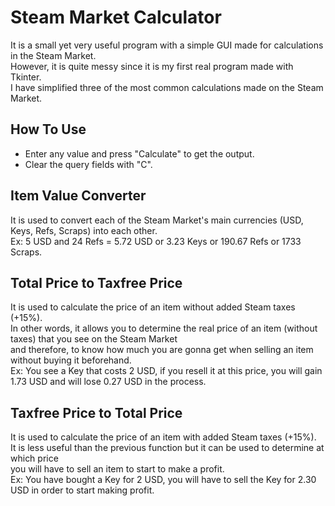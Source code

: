 # Steam Market Calculator
It is a small yet very useful program with a simple GUI made for calculations in the Steam Market.\
However, it is quite messy since it is my first real program made with Tkinter.\
I have simplified three of the most common calculations made on the Steam Market.

## How To Use
- Enter any value and press "Calculate" to get the output.
- Clear the query fields with "C".

## Item Value Converter
It is used to convert each of the Steam Market's main currencies (USD, Keys, Refs, Scraps) into each other.\
Ex: 5 USD and 24 Refs = 5.72 USD or 3.23 Keys or 190.67 Refs or 1733 Scraps.

## Total Price to Taxfree Price
It is used to calculate the price of an item without added Steam taxes (+15%).\
In other words, it allows you to determine the real price of an item (without taxes) that you see on the Steam Market\
and therefore, to know how much you are gonna get when selling an item without buying it beforehand.\
Ex: You see a Key that costs 2 USD, if you resell it at this price, you will gain 1.73 USD and will lose 0.27 USD in the process.

## Taxfree Price to Total Price
It is used to calculate the price of an item with added Steam taxes (+15%).\
It is less useful than the previous function but it can be used to determine at which price\
you will have to sell an item to start to make a profit.\
Ex: You have bought a Key for 2 USD, you will have to sell the Key for 2.30 USD in order to start making profit.